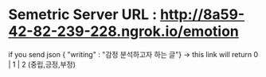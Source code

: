 # Semetric Server URL : http://8a59-42-82-239-228.ngrok.io/emotion
if you send json { "writing" : "감정 분석하고자 하는 글"} -> this link will return 0 | 1 | 2  (중립,긍정,부정)
